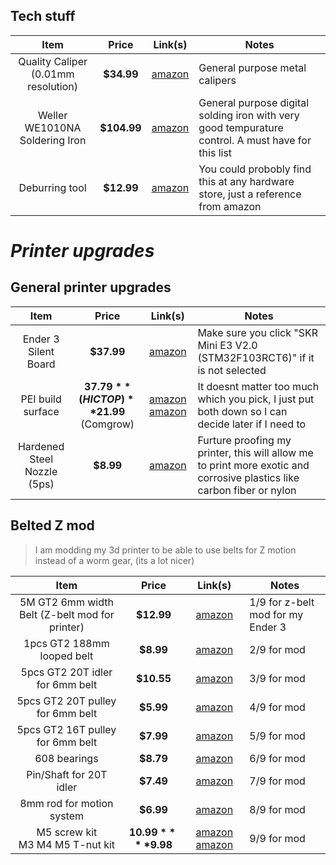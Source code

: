 ## Tech stuff

|                Item                 |    Price    |                                            Link(s)                                             | Notes                                                                                              |
|:-----------------------------------:|:-----------:|:----------------------------------------------------------------------------------------------:| -------------------------------------------------------------------------------------------------- |
| Quality Caliper (0.01mm resolution) | **$34.99**  | [amazon](https://www.amazon.com/Kynup-Measuring-Stainless-Waterproof-Protection/dp/B07X8JQ8L5) | General purpose metal calipers                                                                     |
|   Weller WE1010NA Soldering Iron    | **$104.99** |    [amazon](https://www.amazon.com/Weller-WE1010NA-Digital-Soldering-Station/dp/B077JDGY1J)    | General purpose digital solding iron with very good tempurature control. A must have for this list |
|Deburring tool |**$12.99**|[amazon](https://www.amazon.com/VASTOOLS-Deburring-Chamfer-Removing-Aluminum/dp/B07RBM68SP)|You could probobly find this at any hardware store, just a reference from amazon|

# *Printer upgrades*

## General printer upgrades
|         Item         |                  Price                   |                                                                                                 Link(s)                                                                                                 | Notes                                                                                             |
|:--------------------:|:----------------------------------------:|:-------------------------------------------------------------------------------------------------------------------------------------------------------------------------------------------------------:| ------------------------------------------------------------------------------------------------- |
| Ender 3 Silent Board |                **$37.99**                |                                                       [amazon](https://www.amazon.com/BIGTREETECH-Upgrade-Control-TMC2209-Creality/dp/B0882QGFZR)                                                       | Make sure you click "SKR Mini E3 V2.0 (STM32F103RCT6)" if it is not selected                      |
|  PEI build surface   | **$37.79** (HICTOP) **$21.99** (Comgrow) | [amazon](https://www.amazon.com/HICTOP-Flexible-Platform-235x235mm-V2%EF%BC%8CEnder-3/dp/B08PFJKW5J) [amazon](https://www.amazon.com/dp/B09TVGDJYP/ref=cm_sw_r_apan_glt_fabc_KNSC9DMW53E5G3WWJR9V?th=1) | It doesnt matter too much which you pick, I just put both down so I can decide later if I need to |
| Hardened Steel Nozzle (5ps)| **$8.99**| [amazon](https://www.amazon.com/Hardened-Temperature-Resistant-Compatible-Makerbot/dp/B089ZY11DD)| Furture proofing my printer, this will allow me to print more exotic and corrosive plastics like carbon fiber or nylon |

## Belted Z mod

>I am modding my 3d printer to be able to use belts for Z motion instead of a worm gear, (its a lot nicer)

|                      Item                      |        Price         |                                                                                     Link(s)                                                                                      | Notes                             |
|:----------------------------------------------:|:--------------------:|:--------------------------------------------------------------------------------------------------------------------------------------------------------------------------------:| --------------------------------- |
| 5M GT2 6mm width Belt (Z-belt mod for printer) |      **$12.99**      |                                             [amazon](https://www.amazon.com/Upgrade-Non-Slip-Version-Printer-Printers/dp/B08R93QQ8Z)                                             | 1/9 for z-belt mod for my Ender 3 |
|           1pcs GT2 188mm looped belt           |      **$8.99**       |                                             [amazon](https://www.amazon.com/Close-Timing-Perimeter-Printer-GT2-188mm/dp/B07W183C4N)                                              | 2/9 for mod                       |
|        5pcs GT2 20T idler for 6mm belt         |      **$10.55**      |                                           [amazon](https://www.amazon.com/Wangdd22-Aluminum-Bearing-Printer-Accessories/dp/B074QKKVWF)                                           | 3/9 for mod                       |
|        5pcs GT2 20T pulley for 6mm belt        |      **$5.99**       |                                            [amazon](https://www.amazon.com/WINSINN-Aluminum-Synchronous-Timing-Printer/dp/B077GMKW1C)                                            | 4/9 for mod                       |
|        5pcs GT2 16T pulley for 6mm belt        |      **$7.99**       |                                               [amazon](https://www.amazon.com/Qunqi-5packs-Aluminum-Timing-Printer/dp/B01IMPM44O)                                                | 5/9 for mod                       |
|                  608 bearings                  |      **$8.79**       |                                             [amazon](https://www.amazon.com/gp/product/B07216D1SZ/ref=sw_img_1?smid=A17WDJOQSOKN5F)                                              | 6/9 for mod                       |
|            Pin/Shaft for 20T idler             |      **$7.49**       |                                             [amazon](https://www.amazon.com/uxcell-Stainless-Support-Fasten-Elements/dp/B07ML2LPHZ)                                              | 7/9 for mod                       |
|           8mm rod for motion system            |      **$6.99**       |                                               [amazon](https://www.amazon.com/uxcell-Hardened-Chrome-Plated-Linear/dp/B07NVQ6GY7)                                                | 8/9 for mod                       |
|     M5 screw kit <br />M3 M4 M5 T-nut kit      | **$10.99** **$9.98** | [amazon](https://www.amazon.com/120Pcs-Socket-Assortment-Stainless-Machine/dp/B08152B2ZX)  [amazon](https://www.amazon.com/HELIFOUNER-Pieces-2020-Nuts-Assortment/dp/B08CHJMWP5) | 9/9 for mod                       |
